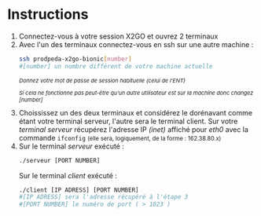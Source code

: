 # Instructions

1. Connectez-vous à votre session X2GO et ouvrez 2 terminaux
2. Avec l'un des terminaux connectez-vous en ssh sur une autre machine :
    ```bash
    ssh prodpeda-x2go-bionic[number]
    #[number] un nombre différent de votre machine actuelle
    ```
    <p style="font-size:11px; font-style:italic">Donnez votre mot de passe de session habituelle (celui de l'ENT)</p>
    <p style="font-size:11px; font-style:italic">Si cela ne fonctionne pas peut-être qu'un autre utilisateur est sur la machine donc changez [number]</p>
3. Choississez un des deux terminaux et considérez le dorénavant comme étant votre terminal serveur, l'autre sera le terminal client. Sur votre <em>terminal serveur</em> récupérez l'adresse IP <em>(inet)</em> affiché pour <em>eth0</em> avec la commande <code>ifconfig</code> <small>(elle sera, logiquement, de la forme : 162.38.80.x)</small>
4. Sur le terminal <em>serveur</em> exécuté :
    ```bash
    ./serveur [PORT NUMBER]
    ```
    Sur le terminal <em>client</em> exécuté :
    ```bash
    ./client [IP ADRESS] [PORT NUMBER]
    #[IP ADRESS] sera l'adresse récupéré à l'étape 3
    #[PORT NUMBER] le numéro de port ( > 1023 )
    ```